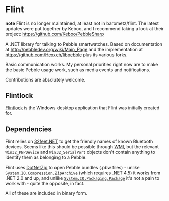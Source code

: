 Flint
=====

**note** Flint is no longer maintained, at least not in barometz/flint. The latest updates were put together by Keboo, and I recommend taking a look at their project: https://github.com/Keboo/PebbleSharp

A .NET library for talking to Pebble smartwatches. Based on documentation at http://pebbledev.org/wiki/Main_Page 
and the implementation at https://github.com/Hexxeh/libpebble plus its various forks.

Basic communication works.  My personal priorities right now are to make the basic Pebble usage work, such as media
events and notifications.

Contributions are absolutely welcome.  

Flintlock
---
[Flintlock][] is the Windows desktop application that Flint was initially created for.

Dependencies
---
Flint relies on [32feet.NET][] to get the friendly names of known Bluetooth devices.  Seems like this should be 
possible through [WMI][], but the relevant ```Win32_PNPDevice``` and ```Win32_SerialPort``` objects don't contain 
anything to identify them as belonging to a Pebble. 

Flint uses [DotNetZip][] to open Pebble bundles (.pbw files) - unlike [```System.IO.Compression.ZipArchive```][ziparch] 
(which requires .NET 4.5) it works from .NET 2.0 and up, and unlike [```System.IO.Packaging.Package```][package] it's
not a pain to work with - quite the opposite, in fact.

All of these are included in binary form.

[Flintlock]: http://barometz.github.io/flintlock/ "Flintlock"
[32Feet.NET]: http://32feet.codeplex.com/ "32feet.NET - Home"
[WMI]: http://msdn.microsoft.com/en-us/library/windows/desktop/aa394582(v=vs.85).aspx "Windows Management Instrumentation (Windows)"
[DotNetZip]: http://dotnetzip.codeplex.com/ "DotNetZip Library - Home"
[ziparch]: http://msdn.microsoft.com/en-us/library/system.io.compression.ziparchive.aspx "ZipArchive Class (System.IO.Compression)"
[package]: http://msdn.microsoft.com/en-us/library/system.io.packaging.package.aspx "Package Class (System.IO.Packaging)"

